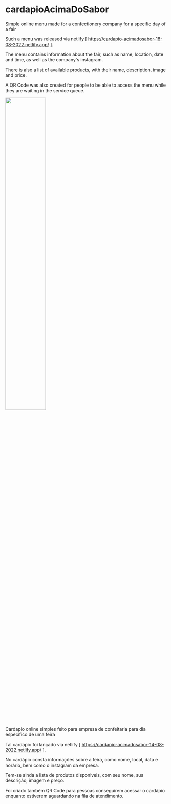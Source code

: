 # cardapioAcimaDoSabor


Simple online menu made for a confectionery company for a specific day of a fair

Such a menu was released via netlify [ https://cardapio-acimadosabor-18-08-2022.netlify.app/ ].

The menu contains information about the fair, such as name, location, date and time, as well as the company's instagram.

There is also a list of available products, with their name, description, image and price.

A QR Code was also created for people to be able to access the menu while they are waiting in the service queue.



<img src="https://user-images.githubusercontent.com/57837644/189248232-d679d19c-c195-44b9-804e-0cb573daab28.png" width=50% height=50%>

Cardapio online simples feito para empresa de confeitaria para dia específico de  uma feira

Tal cardapio foi lançado via netlify [ https://cardapio-acimadosabor-14-08-2022.netlify.app/ ].

No cardápio consta informações sobre a feira, como nome, local, data e horário, bem como o instagram da empresa.

Tem-se ainda a lista de produtos disponiveis, com seu nome, sua descrição, imagem e preço.

Foi criado também QR Code para pessoas conseguirem acessar o cardápio enquanto estiverem aguardando na fila de atendimento.
